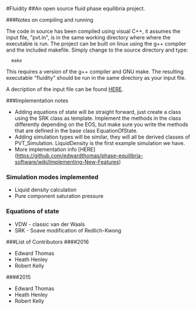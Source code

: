 #Fluidity
##An open source fluid phase equilibria project. 

###Notes on compiling and running 

The code in source has been compiled using visual C++, it assumes the input file, "pvt.in", is in the same working directory where where the executable is run. The project can be built on linux using the g++ compiler and the included makefile. Simply change to the source directory and type: 
```
  make 
```
This requires a version of the g++ compiler and GNU make. The resulting executable "fluidity" should be run in the same directory as your input file. 

A decription of the input file can be found [HERE](https://github.com/edwardthomas/phase-equilibria-software/wiki/Input-File-Description).

###Implementation notes
* Adding equations of state will be straight forward, just create a class using the SRK class as template. Implement the methods in the class differently depending on the EOS, but make sure you write the methods that are defined in the base class EquationOfState. 
* Adding simulation types will be similar, they will all be derived classes of PVT_Simulation. LiquidDensity is the first example simulation we have.
* More implementation info [HERE] (https://github.com/edwardthomas/phase-equilibria-software/wiki/Implementing-New-Features)

### Simulation modes implemented
* Liquid density calculation
* Pure component saturation pressure 

### Equations of state
* VDW  - classic van der Waals
* SRK - Soave modification of Redlich-Kwong
 
###List of Contributors
####2016 
* Edward Thomas 
* Heath Henley
* Robert Kelly 

####2015 
* Edward Thomas 
* Heath Henley
* Robert Kelly 
